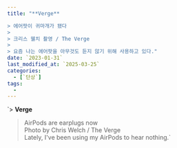 ```yaml
---
title: "**Verge**

> 에어팟이 귀마개가 됐다  
>  
> 크리스 웰치 촬영 / The Verge  
>  
> 요즘 나는 에어팟을 아무것도 듣지 않기 위해 사용하고 있다."
date: `2023-01-31`
last_modified_at: `2025-03-25`
categories:
  - [`단상`]
tags:
  - 
---
```


`> **Verge**  
> AirPods are earplugs now  
> Photo by Chris Welch / The Verge  
> Lately, I've been using my AirPods to hear nothing.`